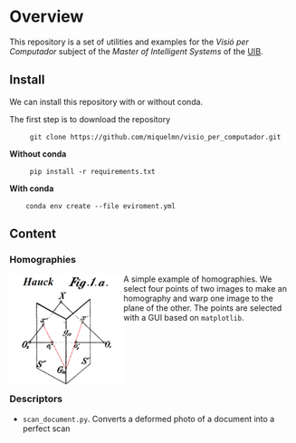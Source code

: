 # Overview 

This repository is a set of utilities and examples for the *Visió per Computador* subject of the *Master of Intelligent Systems* of the [UIB](https://www.uib.cat). 

## Install

We can install this repository with or without conda.

The first step is to download the repository
```
     git clone https://github.com/miquelmn/visio_per_computador.git
```
**Without conda**
```
     pip install -r requirements.txt
```
**With conda**
```
    conda env create --file eviroment.yml
```

## Content


### Homographies

<img align="left" style="width:40%" src="./doc/images/homografia.png" /> A simple example of homographies. We select four points of two images to make an homography and warp one image to the plane of the other. The points are selected with a GUI based on ``matplotlib``.
<br/>
<br/>
<br/>
<br/>
<br/>
<br/>
<br/>

### Descriptors
+ ``scan_document.py``. Converts a deformed photo of a document into a perfect scan 
 
